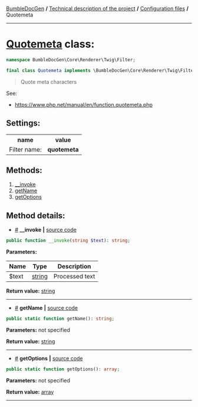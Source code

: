 <!-- {% raw %} -->
<embed> <a href="/docs/README.md">BumbleDocGen</a> <b>/</b> <a href="/docs/tech/readme.md">Technical description of the project</a> <b>/</b> <a href="/docs/tech/1.configuration/readme.md">Configuration files</a> <b>/</b> Quotemeta<hr> </embed>

<h1>
    <a href="https://github.com/bumble-tech/bumble-doc-gen/blob/master/src/Core/Renderer/Twig/Filter/Quotemeta.php#L10">Quotemeta</a> class:
</h1>





```php
namespace BumbleDocGen\Core\Renderer\Twig\Filter;

final class Quotemeta implements \BumbleDocGen\Core\Renderer\Twig\Filter\CustomFilterInterface
```

<blockquote>Quote meta characters</blockquote>

See:
<ul>
    <li>
        <a href="https://www.php.net/manual/en/function.quotemeta.php">https://www.php.net/manual/en/function.quotemeta.php</a>    </li>
</ul>




<h2>Settings:</h2>

<table>
    <tr>
        <th>name</th>
        <th>value</th>
    </tr>
    <tr>
        <td>Filter name:</td>
        <td><b>quotemeta</b></td>
    </tr>
</table>





<h2>Methods:</h2>

<ol>
<li>
    <a href="#m-invoke">__invoke</a>
    </li>
<li>
    <a href="#mgetname">getName</a>
    </li>
<li>
    <a href="#mgetoptions">getOptions</a>
    </li>
</ol>







<h2>Method details:</h2>

<div class='method_description-block'>

<ul>
<li><a name="m-invoke" href="#m-invoke">#</a>
 <b>__invoke</b>
    <b>|</b> <a href="https://github.com/bumble-tech/bumble-doc-gen/blob/master/src/Core/Renderer/Twig/Filter/Quotemeta.php#L15">source code</a></li>
</ul>

```php
public function __invoke(string $text): string;
```



<b>Parameters:</b>

<table>
    <thead>
    <tr>
        <th>Name</th>
        <th>Type</th>
        <th>Description</th>
    </tr>
    </thead>
    <tbody>
            <tr>
            <td>$text</td>
            <td><a href='https://www.php.net/manual/en/language.types.string.php'>string</a></td>
            <td>Processed text</td>
        </tr>
        </tbody>
</table>

<b>Return value:</b> <a href='https://www.php.net/manual/en/language.types.string.php'>string</a>


</div>
<hr>
<div class='method_description-block'>

<ul>
<li><a name="mgetname" href="#mgetname">#</a>
 <b>getName</b>
    <b>|</b> <a href="https://github.com/bumble-tech/bumble-doc-gen/blob/master/src/Core/Renderer/Twig/Filter/Quotemeta.php#L20">source code</a></li>
</ul>

```php
public static function getName(): string;
```



<b>Parameters:</b> not specified

<b>Return value:</b> <a href='https://www.php.net/manual/en/language.types.string.php'>string</a>


</div>
<hr>
<div class='method_description-block'>

<ul>
<li><a name="mgetoptions" href="#mgetoptions">#</a>
 <b>getOptions</b>
    <b>|</b> <a href="https://github.com/bumble-tech/bumble-doc-gen/blob/master/src/Core/Renderer/Twig/Filter/Quotemeta.php#L25">source code</a></li>
</ul>

```php
public static function getOptions(): array;
```



<b>Parameters:</b> not specified

<b>Return value:</b> <a href='https://www.php.net/manual/en/language.types.array.php'>array</a>


</div>
<hr>

<!-- {% endraw %} -->